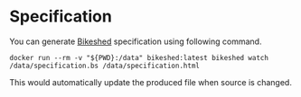 # Specification
You can generate [Bikeshed](https://speced.github.io/bikeshed/) specification using following command.
```shell
docker run --rm -v "${PWD}:/data" bikeshed:latest bikeshed watch /data/specification.bs /data/specification.html
```
This would automatically update the produced file when source is changed.
